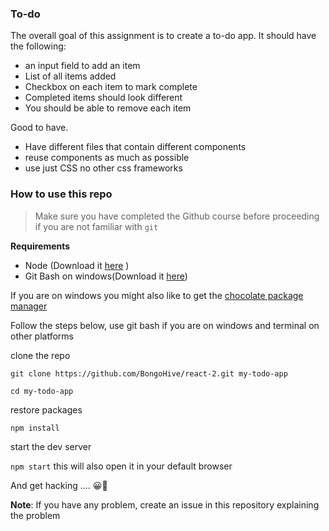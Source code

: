 ### To-do

The overall goal of this assignment is to create a to-do app.
It should have the following:

- an input field to add an item
- List of all items added
- Checkbox on each item to mark complete
- Completed items should look different
- You should be able to remove each item

Good to have.

- Have different files that contain different components
- reuse components as much as possible
- use just CSS no other css frameworks


### How to use this repo
> Make sure you have completed the Github course before proceeding if you are not familiar with `git`

**Requirements**

- Node (Download it [here](https://nodejs.org/en/download/) )
- Git Bash on windows(Download it [here](https://gitforwindows.org))

If you are on windows you might also like to get the [chocolate package manager](https://chocolatey.org)

Follow the steps below, use git bash if you are on windows and terminal on other platforms

clone the repo

`git clone https://github.com/BongoHive/react-2.git my-todo-app` 

`cd my-todo-app`

restore packages

`npm install`

start the dev server

`npm start` this will also open it in your default browser

And get hacking .... 😀🚀


**Note**: If you have any problem, create an issue in this repository explaining the problem
